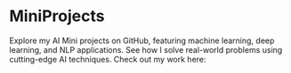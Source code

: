 # MiniProjects
Explore my AI Mini projects on GitHub, featuring machine learning, deep learning, and NLP applications. See how I solve real-world problems using cutting-edge AI techniques. Check out my work here:
